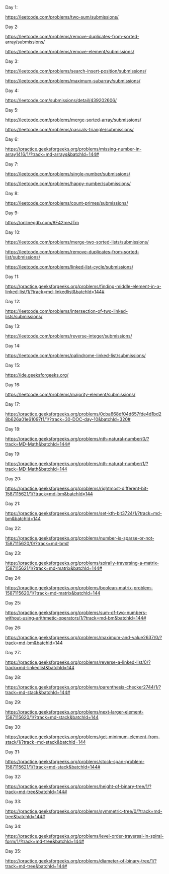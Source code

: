 Day 1:

https://leetcode.com/problems/two-sum/submissions/

Day 2:

https://leetcode.com/problems/remove-duplicates-from-sorted-array/submissions/

https://leetcode.com/problems/remove-element/submissions/

Day 3:

https://leetcode.com/problems/search-insert-position/submissions/

https://leetcode.com/problems/maximum-subarray/submissions/

Day 4:

https://leetcode.com/submissions/detail/439202606/

Day 5:

https://leetcode.com/problems/merge-sorted-array/submissions/

https://leetcode.com/problems/pascals-triangle/submissions/

Day 6:

https://practice.geeksforgeeks.org/problems/missing-number-in-array1416/1/?track=md-arrays&batchId=144#

Day 7:

https://leetcode.com/problems/single-number/submissions/

https://leetcode.com/problems/happy-number/submissions/

Day 8:

https://leetcode.com/problems/count-primes/submissions/

Day 9:

https://onlinegdb.com/8F42meJTm

Day 10:

https://leetcode.com/problems/merge-two-sorted-lists/submissions/

https://leetcode.com/problems/remove-duplicates-from-sorted-list/submissions/

https://leetcode.com/problems/linked-list-cycle/submissions/

Day 11:

https://practice.geeksforgeeks.org/problems/finding-middle-element-in-a-linked-list/1/?track=md-linkedlist&batchId=144#

Day 12:

https://leetcode.com/problems/intersection-of-two-linked-lists/submissions/

Day 13:

https://leetcode.com/problems/reverse-integer/submissions/

Day 14:

https://leetcode.com/problems/palindrome-linked-list/submissions/

Day 15:

https://ide.geeksforgeeks.org/

Day 16:

https://leetcode.com/problems/majority-element/submissions/

Day 17:

https://practice.geeksforgeeks.org/problems/0cba668df04d657fde4d1bd28b626a01e61097f1/1/?track=30-DOC-day-10&batchId=320#

Day 18:

https://practice.geeksforgeeks.org/problems/nth-natural-number/0/?track=MD-Math&batchId=144#

Day 19:

https://practice.geeksforgeeks.org/problems/nth-natural-number/1/?track=MD-Math&batchId=144

Day 20:

https://practice.geeksforgeeks.org/problems/rightmost-different-bit-1587115621/1/?track=md-bm&batchId=144

Day 21:

https://practice.geeksforgeeks.org/problems/set-kth-bit3724/1/?track=md-bm&batchId=144

Day 22:

https://practice.geeksforgeeks.org/problems/number-is-sparse-or-not-1587115620/0/?track=md-bm#

Day 23:

https://practice.geeksforgeeks.org/problems/spirally-traversing-a-matrix-1587115621/1/?track=md-matrix&batchId=144#

Day 24:

https://practice.geeksforgeeks.org/problems/boolean-matrix-problem-1587115620/1/?track=md-matrix&batchId=144

Day 25:

https://practice.geeksforgeeks.org/problems/sum-of-two-numbers-without-using-arithmetic-operators/1/?track=md-bm&batchId=144#

Day 26:

https://practice.geeksforgeeks.org/problems/maximum-and-value2637/0/?track=md-bm&batchId=144

Day 27:

https://practice.geeksforgeeks.org/problems/reverse-a-linked-list/0/?track=md-linkedlist&batchId=144

Day 28:

https://practice.geeksforgeeks.org/problems/parenthesis-checker2744/1/?track=md-stack&batchId=144#

Day 29:

https://practice.geeksforgeeks.org/problems/next-larger-element-1587115620/1/?track=md-stack&batchId=144

Day 30:

https://practice.geeksforgeeks.org/problems/get-minimum-element-from-stack/1/?track=md-stack&batchId=144 

Day 31:

https://practice.geeksforgeeks.org/problems/stock-span-problem-1587115621/1/?track=md-stack&batchId=144#

Day 32:

https://practice.geeksforgeeks.org/problems/height-of-binary-tree/1/?track=md-tree&batchId=144#

Day 33:

https://practice.geeksforgeeks.org/problems/symmetric-tree/0/?track=md-tree&batchId=144#

Day 34:

https://practice.geeksforgeeks.org/problems/level-order-traversal-in-spiral-form/1/?track=md-tree&batchId=144#

Day 35:

https://practice.geeksforgeeks.org/problems/diameter-of-binary-tree/1/?track=md-tree&batchId=144#
